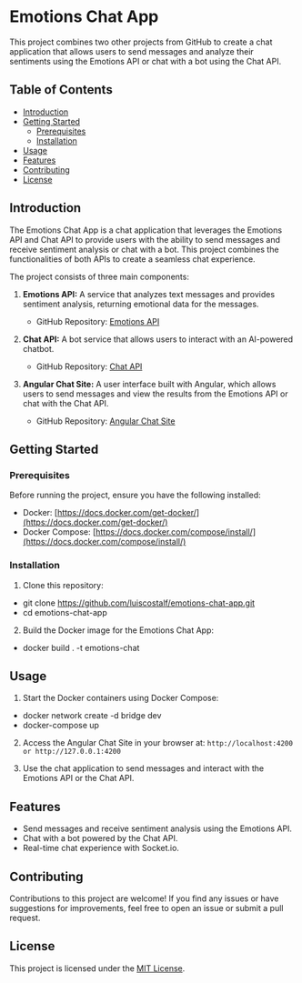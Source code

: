 # Emotions Chat App

This project combines two other projects from GitHub to create a chat application that allows users to send messages and analyze their sentiments using the Emotions API or chat with a bot using the Chat API.

## Table of Contents

- [Introduction](#introduction)
- [Getting Started](#getting-started)
  - [Prerequisites](#prerequisites)
  - [Installation](#installation)
- [Usage](#usage)
- [Features](#features)
- [Contributing](#contributing)
- [License](#license)

## Introduction

The Emotions Chat App is a chat application that leverages the Emotions API and Chat API to provide users with the ability to send messages and receive sentiment analysis or chat with a bot. This project combines the functionalities of both APIs to create a seamless chat experience.

The project consists of three main components:

1. **Emotions API:** A service that analyzes text messages and provides sentiment analysis, returning emotional data for the messages.
   - GitHub Repository: [Emotions API](https://github.com/luiscostalf/emotions-api.git)

2. **Chat API:** A bot service that allows users to interact with an AI-powered chatbot.
   - GitHub Repository: [Chat API](https://github.com/luiscostalf/chat-api.git)

3. **Angular Chat Site:** A user interface built with Angular, which allows users to send messages and view the results from the Emotions API or chat with the Chat API.
   - GitHub Repository: [Angular Chat Site](https://github.com/luiscostalf/chat-app-docker.git)

## Getting Started

### Prerequisites

Before running the project, ensure you have the following installed:

- Docker: [https://docs.docker.com/get-docker/](https://docs.docker.com/get-docker/)
- Docker Compose: [https://docs.docker.com/compose/install/](https://docs.docker.com/compose/install/)

### Installation

1. Clone this repository:

- git clone https://github.com/luiscostalf/emotions-chat-app.git
- cd emotions-chat-app

2. Build the Docker image for the Emotions Chat App:

- docker build . -t emotions-chat


## Usage

1. Start the Docker containers using Docker Compose:

- docker network create -d bridge dev
- docker-compose up


2. Access the Angular Chat Site in your browser at: `http://localhost:4200 or http://127.0.0.1:4200`

3. Use the chat application to send messages and interact with the Emotions API or the Chat API.

## Features

- Send messages and receive sentiment analysis using the Emotions API.
- Chat with a bot powered by the Chat API.
- Real-time chat experience with Socket.io.

## Contributing

Contributions to this project are welcome! If you find any issues or have suggestions for improvements, feel free to open an issue or submit a pull request.

## License

This project is licensed under the [MIT License](./LICENSE).
